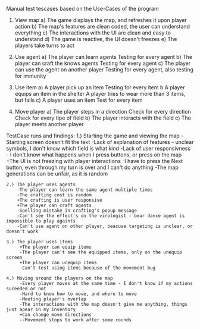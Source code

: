 Manual test tescases based on the Use-Cases of the program

1. View map
    a) The game displays the map, and refreshes it upon player action
    b) The map's features are clean coded, the user can understand everything
    c) The interactions with the UI are clean and easy to understand
    d) The game is reactive, the UI doesn't freezes
    e) The players take turns to act
2. Use agent
    a) The player can learn agents
        Testing for every agent
    b) The player can craft the knows agents
        Testing for every agent
    c) The player can use the agent on another player
        Testing for every agent, also testing for immunity
3. Use item
    a) A player pick up an item
        Testing for every item
    b A player equips an item in the shelter
        A player tries to wear more than 3 items, but fails
    c) A player uses an item
        Test for every item

4. Move player
    a) The player steps in a direction
        Check for every direction
        Check for every tipe of field
    b) The player interacts with the field
    c) The player meets another player


TestCase runs and findings:
    1.) Starting the game and viewing the map
         -Starting screen doesn't fit the text
         -Lack of explanation of features - unclear symbols, I don't know which field is what kind
         -Lack of user responsivness - I don't know what happens when I press buttons, or press on the map
         +The UI is not freezing with player interactions
         -I have to press the Next button, even through my turn is over and I can't do anything
         -The map generations can be unfair, as it is random

    2.) The player uses agents
        -The player can learn the same agent multiple times
        -The crafting cost is random
        +The crafting is user responsive
        +The player can craft agents
        -Spelling mistake in crafting's popup message
        -Can't see the effect's on the virologist - bear dance agent is impossible to play againts
        -Can't use agent on other player, beacuse targeting is unclear, or doesn't work

    3.) The player uses items
         +The player can equip items
         -The player can't see the equipped items, only on the unequip screen
         +The player can unequip items
         -Can't test using items because of the movement bug

    4.) Moving around the players on the map
         -Every player moves at the same time - I don't know if my actions suceeded or not
         -Hard to know how to move, and where to move
         -Meeting player's overlap
         -The interactions with the map doesn't give me anything, things just apear in my inventory
         +Can change move directions
         --Movement stops to work after some rounds



